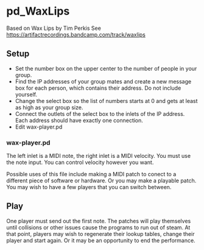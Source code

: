 # pd_WaxLips
Based on Wax Lips by Tim Perkis
See https://artifactrecordings.bandcamp.com/track/waxlips

## Setup
* Set the number box on the upper center to the number of people in your group.
* Find the IP addresses of your group mates and create a new message box for each person, which contains their address. Do not include yourself.
* Change the select box so the list of numbers starts at 0 and gets at least as high as your group size.
* Connect the outlets of the select box to the inlets of the IP address. Each address should have exactly one connection.
* Edit wax-player.pd

### wax-player.pd

The left inlet is a MIDI note, the right inlet is a MIDI velocity.  You must use the note input. You can control velocity however you want.

Possible uses of this file include making a MIDI patch to conect to a different piece of software or hardware. Or you may make a playable patch.  You may wish to have a few players that you can switch between.

## Play

One player must send out the first note. The patches will play themselves until collisions or other issues cause the programs to run out of steam. At that point, players may wish to regenerate their lookup tables, change their player and start again.  Or it may be an opportunity to end the performance.

